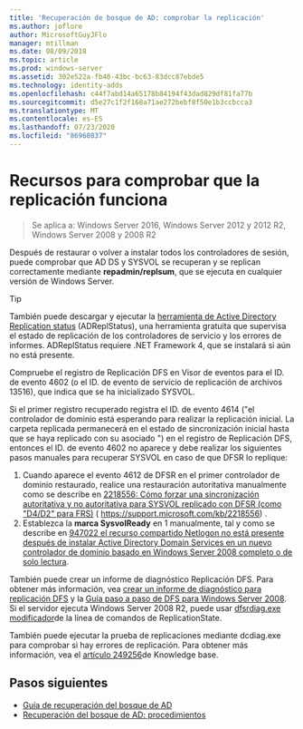 ```yaml
---
title: 'Recuperación de bosque de AD: comprobar la replicación'
ms.author: joflore
author: MicrosoftGuyJFlo
manager: mtillman
ms.date: 08/09/2018
ms.topic: article
ms.prod: windows-server
ms.assetid: 302e522a-fb40-43bc-bc63-83dcc87ebde5
ms.technology: identity-adds
ms.openlocfilehash: c44f7abd14a65178b84194f43dad829df81fa77b
ms.sourcegitcommit: d5e27c1f2f168a71ae272bebf8f50e1b3ccbcca3
ms.translationtype: MT
ms.contentlocale: es-ES
ms.lasthandoff: 07/23/2020
ms.locfileid: "86960837"
---
```

# <a name="resources-to-verify-replication-is-working"></a>Recursos para comprobar que la replicación funciona 

>Se aplica a: Windows Server 2016, Windows Server 2012 y 2012 R2, Windows Server 2008 y 2008 R2

Después de restaurar o volver a instalar todos los controladores de sesión, puede comprobar que AD DS y SYSVOL se recuperan y se replican correctamente mediante **repadmin/replsum**, que se ejecuta en cualquier versión de Windows Server.  
  
> [!TIP]
> También puede descargar y ejecutar la [herramienta de Active Directory Replication status](https://www.microsoft.com/download/details.aspx?id=30005) (ADReplStatus), una herramienta gratuita que supervisa el estado de replicación de los controladores de servicio y los errores de informes. ADReplStatus requiere .NET Framework 4, que se instalará si aún no está presente.  

Compruebe el registro de Replicación DFS en Visor de eventos para el ID. de evento 4602 (o el ID. de evento de servicio de replicación de archivos 13516), que indica que se ha inicializado SYSVOL.  

Si el primer registro recuperado registra el ID. de evento 4614 ("el controlador de dominio está esperando para realizar la replicación inicial. La carpeta replicada permanecerá en el estado de sincronización inicial hasta que se haya replicado con su asociado ") en el registro de Replicación DFS, entonces el ID. de evento 4602 no aparece y debe realizar los siguientes pasos manuales para recuperar SYSVOL en caso de que DFSR lo replique:  

1. Cuando aparece el evento 4612 de DFSR en el primer controlador de dominio restaurado, realice una restauración autoritativa manualmente como se describe en [2218556: Cómo forzar una sincronización autoritativa y no autoritativa para SYSVOL replicado con DFSR (como "D4/D2" para FRS)](https://support.microsoft.com/kb/2218556) ( https://support.microsoft.com/kb/2218556) .  
2. Establezca la **marca SysvolReady** en 1 manualmente, tal y como se describe en [947022 el recurso compartido Netlogon no está presente después de instalar Active Directory Domain Services en un nuevo controlador de dominio basado en Windows Server 2008 completo o de solo lectura](https://support.microsoft.com/kb/947022).  

También puede crear un informe de diagnóstico Replicación DFS. Para obtener más información, vea [crear un informe de diagnóstico para replicación DFS](/previous-versions/windows/it-pro/windows-server-2008-R2-and-2008/cc754227(v=ws.11)) y la [Guía paso a paso de DFS para Windows Server 2008](/previous-versions/windows/it-pro/windows-server-2008-R2-and-2008/cc754227(v=ws.11)). Si el servidor ejecuta Windows Server 2008 R2, puede usar [dfsrdiag.exe modificador](/previous-versions/windows/it-pro/windows-server-2008-R2-and-2008/cc754227(v=ws.11))de la línea de comandos de ReplicationState.  

También puede ejecutar la prueba de replicaciones mediante dcdiag.exe para comprobar si hay errores de replicación. Para obtener más información, vea el [artículo 249256](https://support.microsoft.com/kb/249256)de Knowledge base.

## <a name="next-steps"></a>Pasos siguientes

- [Guía de recuperación del bosque de AD](AD-Forest-Recovery-Guide.md)
- [Recuperación del bosque de AD: procedimientos](AD-Forest-Recovery-Procedures.md)
